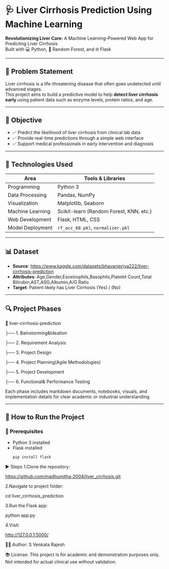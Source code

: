 # 🩺 Liver Cirrhosis Prediction Using Machine Learning

**Revolutionizing Liver Care:** A Machine Learning–Powered Web App for Predicting Liver Cirrhosis  
Built with 💻 Python, 🧠 Random Forest, and 🌐 Flask

---

## 📌 Problem Statement

Liver cirrhosis is a life-threatening disease that often goes undetected until advanced stages.  
This project aims to build a predictive model to help **detect liver cirrhosis early** using patient data such as enzyme levels, protein ratios, and age.

---

## 🎯 Objective

- ✅ Predict the likelihood of liver cirrhosis from clinical lab data
- ✅ Provide real-time predictions through a simple web interface
- ✅ Support medical professionals in early intervention and diagnosis

---

## 🧠 Technologies Used

| Area              | Tools & Libraries                         |
|-------------------|-------------------------------------------|
| Programming       | Python 3                                   |
| Data Processing   | Pandas, NumPy                              |
| Visualization     | Matplotlib, Seaborn                        |
| Machine Learning  | Scikit-learn (Random Forest, KNN, etc.)   |
| Web Development   | Flask, HTML, CSS                           |
| Model Deployment  | `rf_acc_68.pkl`, `normalizer.pkl`         |

---

## 📊 Dataset

- **Source**: https://www.kaggle.com/datasets/bhavanipriya222/liver-cirrhosis-prediction
- **Attributes**: Age,Gender,Esosinophils,Basophils,Platelet Count,Total Bilirubin,AST,ASG,Albumin,A/G Ratio
- **Target**: Patient likely has Liver Cirrhosis (Yes) / (No)

---

## 🔍 Project Phases

📁 liver-cirrhosis-prediction

├── 1. Bainstorming&Ideation

├── 2. Requirement Analysis

├── 3. Project Design

├── 4. Project Planning(Agile Methodologies)

├── 5. Project Development

├── 6. Functional& Performance Testing


Each phase includes markdown documents, notebooks, visuals, and implementation details for clear academic or industrial understanding.

---

## 🚀 How to Run the Project

### 🧱 Prerequisites
- Python 3 installed
- Flask installed  
  ```bash
  pip install flask
▶️ Steps
1.Clone the repository:

https://github.com/madhumitha-2004/liver_cirrhosis.git

2.Navigate to project folder:

cd liver_cirrhosis_prediction

3.Run the Flask app:

python app.py

4.Visit:

http://127.0.0.1:5000/

🙋‍♀️ Author:
 S Venkata Rajesh

📚 License:
This project is for academic and demonstration purposes only. Not intended for actual clinical use without validation.


